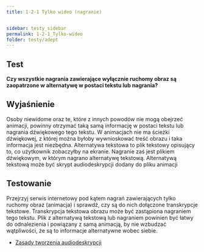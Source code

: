 ```yaml
---
title: 1-2-1 Tylko wideo (nagranie)


sidebar: testy_sidebar
permalink: 1-2-1_Tylko-wideo
folder: testy/adept
---
```


## Test
**Czy wszystkie nagrania zawierające wyłącznie ruchomy obraz są zaopatrzone w alternatywę w postaci tekstu lub nagrania?**

## Wyjaśnienie
Osoby niewidome oraz te, które z innych powodów nie mogą obejrzeć animacji, powinny otrzymać taką samą informację w postaci tekstu lub nagrania dźwiękowego tego tekstu. W animacjach nie ma ścieżki dźwiękowej, z której można byłoby wywnioskować treść obrazu i taka informacja jest niezbędna. Alternatywa tekstowa to plik tekstowy opisujący to, co użytkownik zobaczyłby na ekranie. Nagranie zaś jest plikiem dźwiękowym, w którym nagrano alternatywę tekstową. Alternatywą tekstową może być skrypt audiodeskrypcji dodany do pliku animacji

## Testowanie
Przejrzyj serwis internetowy pod kątem nagrań zawierających tylko ruchomy obraz (animacja) i sprawdź, czy są do nich dołączone transkrypcje tekstowe. Transkrypcja tekstowa obrazu może być zastąpiona nagraniem tego tekstu. Plik z alternatywą tekstową lub nagraniem powinien być łatwy do odnalezienia i powiązany z samą animacją, by nie wzbudzać wątpliwości, że są to informacje alternatywne wobec siebie.
-	[Zasady tworzenia audiodeskrypcji](http://dzieciom.pl/wp-content/uploads/2012/09/Audiodeskrypcja-zasady-tworzenia.pdf)


